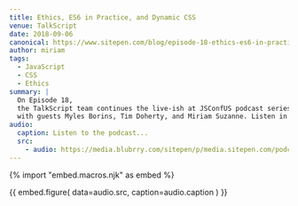 ```yaml
---
title: Ethics, ES6 in Practice, and Dynamic CSS
venue: TalkScript
date: 2018-09-06
canonical: https://www.sitepen.com/blog/episode-18-ethics-es6-in-practice-dynamic-css-live-at-jsconf-us/
author: miriam
tags:
  - JavaScript
  - CSS
  - Ethics
summary: |
  On Episode 18,
  the TalkScript team continues the live-ish at JSConfUS podcast series
  with guests Myles Borins, Tim Doherty, and Miriam Suzanne. Listen in!
audio:
  caption: Listen to the podcast...
  src:
    - audio: https://media.blubrry.com/sitepen/p/media.sitepen.com/podcast/TalkScript_018.mp3?_=1
---
```


{% import "embed.macros.njk" as embed %}

{{ embed.figure(
  data=audio.src,
  caption=audio.caption
) }}
